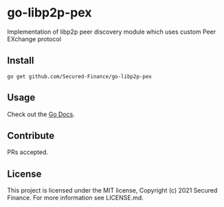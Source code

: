 # go-libp2p-pex

Implementation of libp2p peer discovery module which uses custom Peer EXchange protocol

## Install

```
go get github.com/Secured-Finance/go-libp2p-pex
```

## Usage

Check out the [Go Docs](https://pkg.go.dev/github.com/Secured-Finance/go-libp2p-pex).

## Contribute

PRs accepted.

## License

This project is licensed under the MIT license, Copyright (c) 2021 Secured Finance. For more information see LICENSE.md.
